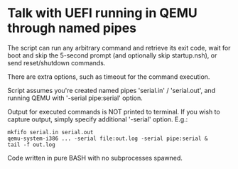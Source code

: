 # Talk with UEFI running in QEMU through named pipes

The script can run any arbitrary command and retrieve its exit code,
wait for boot and skip the 5-second prompt (and optionally skip startup.nsh),
or send reset/shutdown commands.

There are extra options, such as timeout for the command execution.

Script assumes you're created named pipes 'serial.in' / 'serial.out',
and running QEMU with '-serial pipe:serial' option.

Output for executed commands is NOT printed to terminal.
If you wish to capture output, simply specify additional '-serial' option.
E.g.:

```
mkfifo serial.in serial.out
qemu-system-i386 ... -serial file:out.log -serial pipe:serial &
tail -f out.log
```

Code written in pure BASH with no subprocesses spawned.
